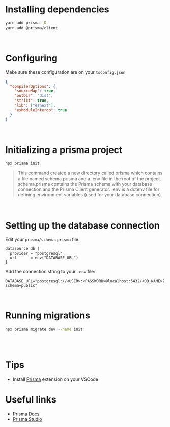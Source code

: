 # Installing dependencies

```bash
yarn add prisma -D
yarn add @prisma/client
```

<br />

# Configuring

Make sure these configuration are on your `tsconfig.json`
```json
{
  "compilerOptions": {
    "sourceMap": true,
    "outDir": "dist",
    "strict": true,
    "lib": ["esnext"],
    "esModuleInterop": true
  }
}
```

<br />

# Initializing a prisma project
```bash
npx prisma init
```

> This command created a new directory called prisma which contains a file named schema.prisma and a .env file in the root of the project. schema.prisma contains the Prisma schema with your database connection and the Prisma Client generator. .env is a dotenv file for defining environment variables (used for your database connection).

<br />

# Setting up the database connection
Edit your `prisma/schema.prisma` file:
```prisma
datasource db {
  provider = "postgresql"
  url      = env("DATABASE_URL")
}
```

Add the connection string to  your `.env` file:
```env
DATABASE_URL="postgresql://<USER>:<PASSWORD>@localhost:5432/<DB_NAME>?schema=public"
```

<br />

# Running migrations

```bash
npx prisma migrate dev --name init
```

<br />
<br />


# Tips
- Install [Prisma](https://marketplace.visualstudio.com/items?itemName=Prisma.prisma) extension on your VSCode

# Useful links
- [Prisma Docs](https://www.prisma.io/docs/)
- [Prisma Studio](https://www.prisma.io/docs/getting-started/setup-prisma/start-from-scratch/relational-databases/next-steps-typescript-postgres/#explore-the-data-in-prisma-studio)
